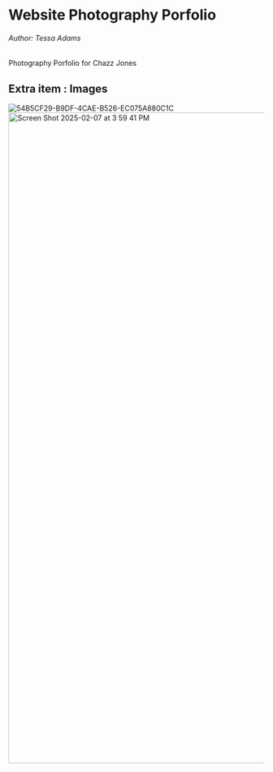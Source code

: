  # Website Photography Porfolio 
###### Author: Tessa Adams
Photography Porfolio for Chazz Jones

## Extra item : Images
![54B5CF29-B9DF-4CAE-B526-EC075A880C1C](https://github.com/user-attachments/assets/daac10fe-deba-400f-9597-c7ca2955ef72)
<img width="1280" alt="Screen Shot 2025-02-07 at 3 59 41 PM" src="https://github.com/user-attachments/assets/e888fbcd-be2c-45a6-9923-d26dad1bab92" />
